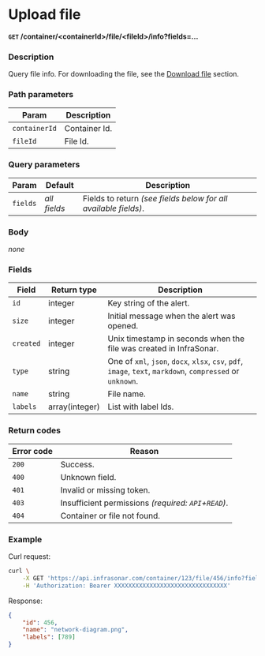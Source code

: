 # Upload file
**`GET` /container/<containerId\>/file/<fileId\>/info?fields=...**

### Description
Query file info. For downloading the file, see the [Download file](../download-file) section.

### Path parameters
Param               | Description
--------------------|-------------
`containerId`       | Container Id.
`fileId`            | File Id.

### Query parameters
Param               | Default           | Description
--------------------|-------------------|-------------
`fields`            | _all fields_      | Fields to return _(see fields below for all available fields)_.

### Body
_none_

### Fields
Field               | Return type       | Description
--------------------|------------------ |-------------
`id`                | integer           | Key string of the alert.
`size`              | integer           | Initial message when the alert was opened.
`created`           | integer           | Unix timestamp in seconds when the file was created in InfraSonar.
`type`              | string            | One of `xml`, `json`, `docx`, `xlsx`, `csv`, `pdf`, `image`, `text`, `markdown`, `compressed` or `unknown`.
`name`              | string            | File name.
`labels`            | array(integer)    | List with label Ids.

### Return codes
Error code  | Reason
------------|--------
`200`       | Success.
`400`       | Unknown field.
`401`       | Invalid or missing token.
`403`       | Insufficient permissions _(required: `API`+`READ`)_.
`404`       | Container or file not found.

### Example
Curl request:
```bash
curl \
    -X GET 'https://api.infrasonar.com/container/123/file/456/info?fields=id,name,labels' \
    -H 'Authorization: Bearer XXXXXXXXXXXXXXXXXXXXXXXXXXXXXXXX'
```

Response:
```json
{
    "id": 456,
    "name": "network-diagram.png",
    "labels": [789]
}
```